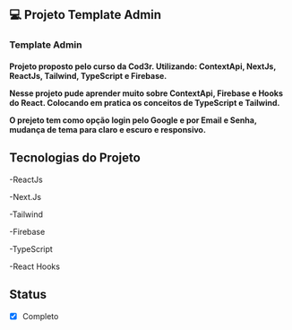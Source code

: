 <!-- <a href="https://porta-premiada-felipeleopoldino.netlify.app/">Porta Premiada</a> -->

## 💻 Projeto Template Admin

<h3>Template Admin</h3>

<h4>Projeto proposto pelo curso da Cod3r.
Utilizando:
ContextApi, NextJs, ReactJs, Tailwind, TypeScript e Firebase.

Nesse projeto pude aprender muito sobre ContextApi, Firebase e Hooks do React.
Colocando em pratica os conceitos de TypeScript e Tailwind.

O prejeto tem como opção login pelo Google e por Email e Senha, 
mudança de tema para claro e escuro e responsivo.
</h4>


## Tecnologias do Projeto

-ReactJs

-Next.Js

-Tailwind

-Firebase

-TypeScript

-React Hooks


## Status

- [x] Completo
